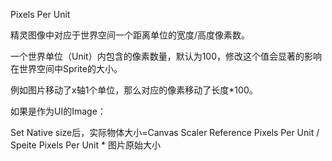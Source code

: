 Pixels Per Unit 

精灵图像中对应于世界空间一个距离单位的宽度/高度像素数。

一个世界单位（Unit）内包含的像素数量，默认为100，修改这个值会显著的影响在世界空间中Sprite的大小。

例如图片移动了x轴1个单位，那么对应的像素移动了长度*100。



如果是作为UI的Image：

Set Native size后，实际物体大小=Canvas Scaler Reference Pixels Per Unit / Speite Pixels Per Unit * 图片原始大小

